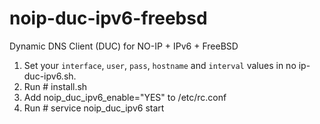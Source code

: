 # noip-duc-ipv6-freebsd
Dynamic DNS Client (DUC) for NO-IP + IPv6 + FreeBSD

1. Set your `interface`, `user`, `pass`, `hostname` and `interval` values in no
ip-duc-ipv6.sh.
2. Run # install.sh
3. Add noip_duc_ipv6_enable="YES" to /etc/rc.conf
4. Run # service noip_duc_ipv6 start
